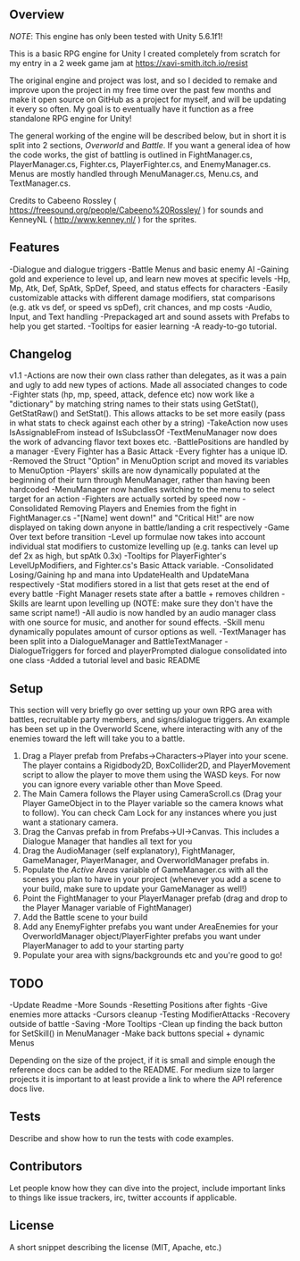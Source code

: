 ## Overview

*NOTE*: This engine has only been tested with Unity 5.6.1f1!

This is a basic RPG engine for Unity I created completely from scratch for my entry in a 2 week game jam at https://xavi-smith.itch.io/resist 

The original engine and project was lost, and so I decided to remake and improve upon the project in my free time over the past few months and make it open source on GitHub as a project for myself, and will be updating it every so often. My goal is to eventually have it function as a free standalone RPG engine for Unity!

The general working of the engine will be described below, but in short it is split into 2 sections, *Overworld* and *Battle*. If you want a general idea of how the code works, the gist of battling is outlined in FightManager.cs, PlayerManager.cs, Fighter.cs, PlayerFighter.cs, and EnemyManager.cs. Menus are mostly handled through MenuManager.cs, Menu.cs, and TextManager.cs. 

Credits to Cabeeno Rossley ( https://freesound.org/people/Cabeeno%20Rossley/ ) for sounds and KenneyNL ( http://www.kenney.nl/ ) for the sprites.


## Features
-Dialogue and dialogue triggers
-Battle Menus and basic enemy AI
-Gaining gold and experience to level up, and learn new moves at specific levels
-Hp, Mp, Atk, Def, SpAtk, SpDef, Speed, and status effects for characters
-Easily customizable attacks with different damage modifiers, stat comparisons (e.g. atk vs def, or speed vs spDef), crit chances, and mp costs
-Audio, Input, and Text handling
-Prepackaged art and sound assets with Prefabs to help you get started. 
-Tooltips for easier learning
-A ready-to-go tutorial.

## Changelog 
v1.1
-Actions are now their own class rather than delegates, as it was a pain and ugly to add new types of actions. Made all associated changes to code
-Fighter stats (hp, mp, speed, attack, defence etc) now work like a "dictionary" by matching string names to their stats using GetStat(), GetStatRaw() and SetStat(). This allows attacks to be set more easily (pass in what stats to check against each other by a string)
-TakeAction now uses IsAssignableFrom instead of IsSubclassOf
-TextMenuManager now does the work of advancing flavor text boxes etc. 
-BattlePositions are handled by a manager
-Every Fighter has a Basic Attack
-Every fighter has a unique ID.
-Removed the Struct "Option" in MenuOption script and moved its variables to MenuOption
-Players' skills are now dynamically populated at the beginning of their turn through MenuManager, rather than having been hardcoded
-MenuManager now handles switching to the menu to select target for an action
-Fighters are actually sorted by speed now
-Consolidated Removing Players and Enemies from the fight in FightManager.cs
-"[Name] went down!" and "Critical Hit!" are now displayed on taking down anyone in battle/landing a crit respectively
-Game Over text before transition
-Level up formulae now takes into account individual stat modifiers to customize levelling up (e.g. tanks can level up def 2x as high, but spAtk 0.3x)
-Tooltips for PlayerFighter's LevelUpModifiers, and Fighter.cs's Basic Attack variable.
-Consolidated Losing/Gaining hp and mana into UpdateHealth and UpdateMana respectively
-Stat modifiers stored in a list that gets reset at the end of every battle
-Fight Manager resets state after a battle + removes children
-Skills are learnt upon levelling up (NOTE: make sure they don't have the same script name!)
-All audio is now handled by an audio manager class with one source for music, and another for sound effects.
-Skill menu dynamically populates amount of cursor options as well.
-TextManager has been split into a DialogueManager and BattleTextManager
-DialogueTriggers for forced and playerPrompted dialogue consolidated into one class
-Added a tutorial level and basic README

## Setup

This section will very briefly go over setting up your own RPG area with battles, recruitable party members, and signs/dialogue triggers. An example has been set up in the Overworld Scene, where interacting with any of the enemies toward the left will take you to a battle.

1. Drag a Player prefab from Prefabs->Characters->Player into your scene. The player contains a Rigidbody2D, BoxCollider2D, and PlayerMovement script to allow the player to move them using the WASD keys. For now you can ignore every variable other than Move Speed.
2. The Main Camera follows the Player using CameraScroll.cs (Drag your Player GameObject in to the Player variable so the camera knows what to follow). You can check Cam Lock for any instances where you just want a stationary camera.
3. Drag the Canvas prefab in from Prefabs->UI->Canvas. This includes a Dialogue Manager that handles all text for you
4. Drag the AudioManager (self explanatory), FightManager, GameManager, PlayerManager, and OverworldManager prefabs in.
5. Populate the _Active Areas_ variable of GameManager.cs with all the scenes you plan to have in your project (whenever you add a scene to your build, make sure to update your GameManager as well!)
6. Point the FightManager to your PlayerManager prefab (drag and drop to the Player Manager variable of FightManager)
7. Add the Battle scene to your build
8. Add any EnemyFighter prefabs you want under AreaEnemies for your OverworldManager object/PlayerFighter prefabs you want under PlayerManager to add to your starting party
9. Populate your area with signs/backgrounds etc and you're good to go!


## TODO

-Update Readme
-More Sounds
-Resetting Positions after fights
-Give enemies more attacks
-Cursors cleanup
-Testing ModifierAttacks
-Recovery outside of battle
-Saving
-More Tooltips
-Clean up finding the back button for SetSkill() in MenuManager
-Make back buttons special + dynamic Menus

Depending on the size of the project, if it is small and simple enough the reference docs can be added to the README. For medium size to larger projects it is important to at least provide a link to where the API reference docs live.

## Tests

Describe and show how to run the tests with code examples.

## Contributors

Let people know how they can dive into the project, include important links to things like issue trackers, irc, twitter accounts if applicable.

## License

A short snippet describing the license (MIT, Apache, etc.)
